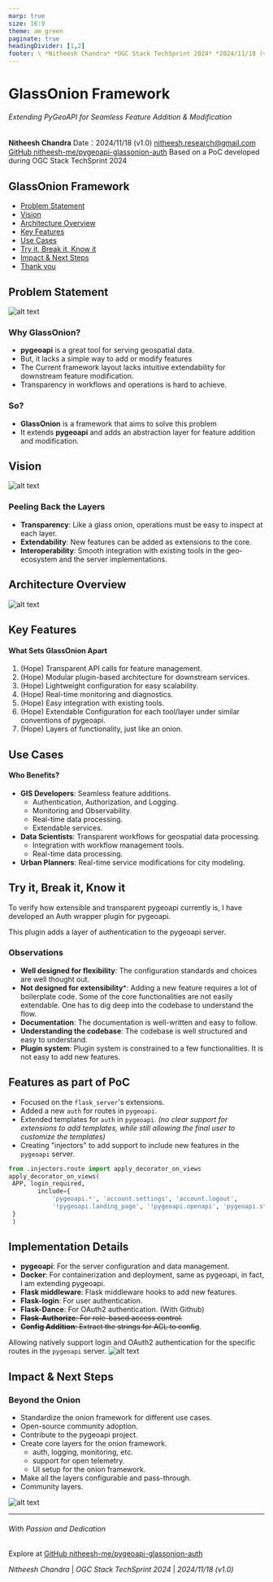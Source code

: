 ```yaml
---
marp: true
size: 16:9
theme: am_green
paginate: true
headingDivider: [1,2]
footer: \ *Nitheesh Chandra* *OGC Stack TechSprint 2024* *2024/11/18 (v1.0)* *[pygeoapi_glassonion_auth](https://github.com/nitheesh-me/pygeoapi-glassonion-auth/tree/poc)*
---
```



<!-- _class: cover_a
<!-- _header: "" -->
<!-- _footer: "" -->
<!-- _paginate: "" -->

# GlassOnion Framework

###### <!--fit-->Extending PyGeoAPI for Seamless Feature Addition & Modification

**Nitheesh Chandra**
Date：2024/11/18 (v1.0)
<nitheesh.research@gmail.com>
[GitHub nitheesh-me/pygeoapi-glassonion-auth](https://github.com/nitheesh-me/pygeoapi-glassonion-auth/tree/poc)
Based on a PoC developed during OGC Stack TechSprint 2024


## <!--fit-->GlassOnion Framework

<!-- _class: cols2_ol_ci fglass toc_a  -->
<!-- _footer: "" -->
<!-- _header: "" -->
<!-- _paginate: "" -->

- [Problem Statement](#3)
- [Vision](#4)
- [Architecture Overview](#5)
- [Key Features](#6)
- [Use Cases](#7)
- [Try it, Break it, Know it](#8)
- [Impact & Next Steps](#11)
- [Thank you](#12)

## Problem Statement

<!-- _class: fixedtitleA cols-2-37 -->

<div class="limg">

![alt text](images/glass-onion-cracked.png)

</div>

<div class="rdiv">

### Why GlassOnion?

- **pygeoapi** is a great tool for serving geospatial data.
- But, it lacks a simple way to add or modify features
- The Current framework layout lacks intuitive extendability for downstream feature modification.
- Transparency in workflows and operations is hard to achieve.

### So?

- **GlassOnion** is a framework that aims to solve this problem
- It extends **pygeoapi** and adds an abstraction layer for feature addition and modification.

</div>

## Vision

<!-- _class: fixedtitleA cols-2 -->

<div class="limg">

![alt text](image-2.png)

</div>

<div class="rdiv">

### Peeling Back the Layers

- **Transparency**: Like a glass onion, operations must be easy to inspect at each layer.
- **Extendability**: New features can be added as extensions to the core.
- **Interoperability**: Smooth integration with existing tools in the geo-ecosystem and the server implementations.

</div>

## Architecture Overview

<!-- _class: fixedtitleA -->

![alt text](image-3.png)

## Key Features
<!-- _class: fixedtitleA -->

#### What Sets GlassOnion Apart

1. (Hope) Transparent API calls for feature management.
2. (Hope) Modular plugin-based architecture for downstream services.
3. (Hope) Lightweight configuration for easy scalability.
4. (Hope) Real-time monitoring and diagnostics.
5. (Hope) Easy integration with existing tools.
6. (Hope) Extendable Configuration for each tool/layer under similar conventions of pygeoapi.
7. (Hope) Layers of functionality, just like an onion.

## Use Cases
<!-- _class: fixedtitleA -->
<!-- _footer: "You need it? Add an another layer!" -->

#### Who Benefits?

- **GIS Developers**: Seamless feature additions.
  - Authentication, Authorization, and Logging.
  - Monitoring and Observability.
  - Real-time data processing.
  - Extendable services.
- **Data Scientists**: Transparent workflows for geospatial data processing.
  - Integration with workflow management tools.
  - Real-time data processing.
- **Urban Planners**: Real-time service modifications for city modeling.

## Try it, Break it, Know it

<!-- _class: fixedtitleA -->
<!-- _footer: "Using is easy, Extending broke my head!" -->

To verify how extensible and transparent pygeoapi currently is, I have developed an Auth wrapper plugin for pygeoapi.

This plugin adds a layer of authentication to the pygeoapi server.

### Observations

- **Well designed for flexibility**: The configuration standards and choices are well thought out.
- **Not designed for extensibility***: Adding a new feature requires a lot of boilerplate code. Some of the core functionalities are not easily extendable. One has to dig deep into the codebase to understand the flow.
- **Documentation**: The documentation is well-written and easy to follow.
- **Understanding the codebase**: The codebase is well structured and easy to understand.
- **Plugin system**: Plugin system is constrained to a few functionalities. It is not easy to add new features.

## Features as part of PoC
<!-- _class: fixedtitleA -->

- Focused on the `flask_server`'s extensions.
- Added a new `auth` for routes in `pygeoapi`.
- Extended templates for `auth` in `pygeoapi`. *(no clear support for extensions to add templates, while still allowing the final user to customize the templates)*
- Creating "injectors" to add support to include new features in the `pygeoapi` server.
```python
from .injectors.route import apply_decorator_on_views
apply_decorator_on_views(
 APP, login_required,
        include={
            'pygeoapi.*', 'account.settings', 'account.logout',
            '!pygeoapi.landing_page', '!pygeoapi.openapi', 'pygeoapi.static',
 }
 )
```

## Implementation Details

<!-- _class: fixedtitleA cols-2--->

- **pygeoapi**: For the server configuration and data management.
- **Docker**: For containerization and deployment, same as pygeoapi, in fact, I am extending pygeoapi.
- **Flask middleware**: Flask middleware hooks to add new features.
- **Flask-login**: For user authentication.
- **Flask-Dance**: For OAuth2 authentication. (With Github)
- ~~**Flask-Authorize**: For role-based access control.~~
- ~~**Config Addition**: Extract the strings for ACL to config~~.

Allowing natively support login and OAuth2 authentication for the specific routes in the `pygeoapi` server.
![alt text](images/glass-onion-pygeoapi-demo.png)

## Impact & Next Steps

<!-- _class: fixedtitleA cols-2 -->

<div class="ldiv">

### Beyond the Onion

- Standardize the onion framework for different use cases.
- Open-source community adoption.
- Contribute to the pygeoapi project.
- Create core layers for the onion framework.
  - auth, logging, monitoring, etc.
  - support for open telemetry.
  - UI setup for the onion framework.
- Make all the layers configurable and pass-through.
- Community layers.

</div>

<div class="rimg">

![alt text](image-1.png)

</div>

---

<!-- _class: lastpage -->
<!-- _footer: "" -->
###### With Passion and Dedication

Explore at [GitHub nitheesh-me/pygeoapi-glassonion-auth](https://github.com/nitheesh-me/pygeoapi-glassonion-auth/tree/poc)

*Nitheesh Chandra* | *OGC Stack TechSprint 2024* | *2024/11/18 (v1.0)*